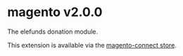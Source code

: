 magento v2.0.0
==============

The elefunds donation module.

This extension is available via the [magento-connect store](http://www.magentocommerce.com/magento-connect/elefunds-spendenmodul-7304.html).


